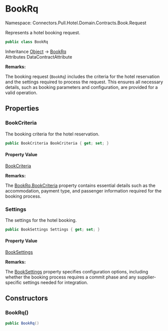 # BookRq

Namespace: Connectors.Pull.Hotel.Domain.Contracts.Book.Request

Represents a hotel booking request.

```csharp
public class BookRq
```

Inheritance [Object](https://docs.microsoft.com/en-us/dotnet/api/system.object) → [BookRq](./connectors.pull.hotel.domain.contracts.book.request.bookrq)<br />
Attributes DataContractAttribute

**Remarks:**

The booking request (`BookRq`) includes the criteria for the hotel reservation and the settings required to process the request. 
 This ensures all necessary details, such as booking parameters and configuration, are provided for a valid operation.

## Properties

### **BookCriteria**

The booking criteria for the hotel reservation.

```csharp
public BookCriteria BookCriteria { get; set; }
```

#### Property Value

[BookCriteria](./connectors.pull.hotel.domain.contracts.book.request.bookcriteria)<br />

**Remarks:**

The [BookRq.BookCriteria](./connectors.pull.hotel.domain.contracts.book.request.bookrq#bookcriteria) property contains essential details such as the accommodation, 
 payment type, and passenger information required for the booking process.

### **Settings**

The settings for the hotel booking.

```csharp
public BookSettings Settings { get; set; }
```

#### Property Value

[BookSettings](./connectors.pull.hotel.domain.contracts.book.request.booksettings)<br />

**Remarks:**

The [BookSettings](./connectors.pull.hotel.domain.contracts.book.request.booksettings) property specifies configuration options, including whether the booking process 
 requires a commit phase and any supplier-specific settings needed for integration.

## Constructors

### **BookRq()**

```csharp
public BookRq()
```
